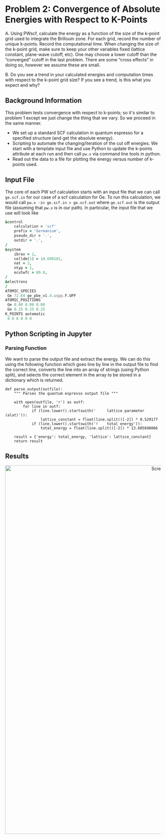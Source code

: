 # Problem 2: Convergence of Absolute Energies with Respect to K-Points

A. Using PWscf, calculate the energy as a function of the size of the k-point grid used to integrate the Brillouin zone. For each grid, record the number of unique k-points. Record the computational time. When changing the size of the k-point grid, make sure to keep your other variables fixed (lattice constant, plane-wave cutoff, etc). One may choose a lower cutoff than the “converged” cutoff in the last problem. There are some “cross effects” in doing so, however we assume these are small.

B. Do you see a trend in your calculated energies and computation times with respect to the k-point grid size? If you see a trend, is this what you expect and why?


## Background Information

This problem tests convergence with respect to k-points; so it's similar to problem 1 except we just change the thing that we vary. So we proceed in the same manner. 
- We set up a standard SCF calculation in quantum espresso for a specified structure (and get the absolute energy).
- Scripting to automate the changing/iteration of the cut off energies. We start with a template input file and use Python to update the k-points attribute at each run and then call `pw.x` via command line tools in python. 
- Read out the data to a file for plotting the energy versus number of k-points used. 



## Input File

The core of each PW scf calculation starts with an input file that we can call `ge.scf.in` for our case of a scf calculation for Ge. To run this calculation, we would call `pw.x -in ge.scf.in > ge.scf.out` where `ge.scf.out` is the output file (assuming that `pw.x` is in our path). In particular, the input file that we use will look like 
```fortran
&control
    calculation = 'scf' 
    prefix = 'Germanium',
    pseudo_dir = '.',
    outdir = '.',
/
&system
    ibrav = 2,
    celldm(1) = 10.690181,
    nat = 2,
    ntyp = 1,
    ecutwfc = 80.0,
/
&electrons
/
ATOMIC_SPECIES
 Ge 72.64 ge_pbe_v1.4.uspp.F.UPF
ATOMIC_POSITIONS
 Ge 0.00 0.00 0.00
 Ge 0.25 0.25 0.25
K_POINTS automatic
 8 8 8 0 0 0

```

## Python Scripting in Jupyter 

### Parsing Function
We want to parse the output file and extract the energy. We can do this using the following function which goes line by line in the output file to find the correct line, converts the line into an array of strings (using Python split), and selects the correct element in the array to be stored in a dictionary which is returned. 

```python3
def parse_output(outfile):
    """ Parses the quantum espresso output file """
    
    with open(outfile, 'r') as outf:
        for line in outf:
            if (line.lower().startswith('     lattice parameter (alat)')):
                lattice_constant = float(line.split()[-2]) * 0.529177
            if (line.lower().startswith('!    total energy')):
                total_energy = float(line.split()[-2]) * 13.605698066
    
    result = {'energy': total_energy, 'lattice': lattice_constant}
    return result 
```


## Results 
<p align = center> 
<img width="1191" alt="Screen Shot 2022-03-23 at 7 13 20 PM" src="https://user-images.githubusercontent.com/76876169/159828383-f2d16621-3176-42f5-89e9-36d5457d5ea8.png">
    </p>
